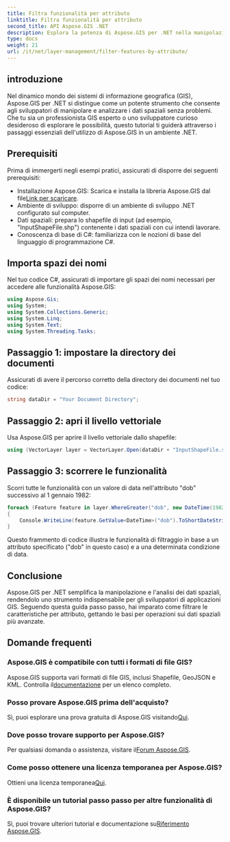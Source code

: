 ```yaml
---
title: Filtra funzionalità per attributo
linktitle: Filtra funzionalità per attributo
second_title: API Aspose.GIS .NET
description: Esplora la potenza di Aspose.GIS per .NET nella manipolazione dei dati spaziali. Filtra le funzionalità senza sforzo, migliora le applicazioni GIS e aumenta la produttività.
type: docs
weight: 21
url: /it/net/layer-management/filter-features-by-attribute/
---
```

## introduzione
Nel dinamico mondo dei sistemi di informazione geografica (GIS), Aspose.GIS per .NET si distingue come un potente strumento che consente agli sviluppatori di manipolare e analizzare i dati spaziali senza problemi. Che tu sia un professionista GIS esperto o uno sviluppatore curioso desideroso di esplorare le possibilità, questo tutorial ti guiderà attraverso i passaggi essenziali dell'utilizzo di Aspose.GIS in un ambiente .NET.
## Prerequisiti
Prima di immergerti negli esempi pratici, assicurati di disporre dei seguenti prerequisiti:
-  Installazione Aspose.GIS: Scarica e installa la libreria Aspose.GIS dal file[Link per scaricare](https://releases.aspose.com/gis/net/).
- Ambiente di sviluppo: disporre di un ambiente di sviluppo .NET configurato sul computer.
- Dati spaziali: prepara lo shapefile di input (ad esempio, "InputShapeFile.shp") contenente i dati spaziali con cui intendi lavorare.
- Conoscenza di base di C#: familiarizza con le nozioni di base del linguaggio di programmazione C#.
## Importa spazi dei nomi
Nel tuo codice C#, assicurati di importare gli spazi dei nomi necessari per accedere alle funzionalità Aspose.GIS:
```csharp
using Aspose.Gis;
using System;
using System.Collections.Generic;
using System.Linq;
using System.Text;
using System.Threading.Tasks;
```
## Passaggio 1: impostare la directory dei documenti
Assicurati di avere il percorso corretto della directory dei documenti nel tuo codice:
```csharp
string dataDir = "Your Document Directory";
```
## Passaggio 2: apri il livello vettoriale
Usa Aspose.GIS per aprire il livello vettoriale dallo shapefile:
```csharp
using (VectorLayer layer = VectorLayer.Open(dataDir + "InputShapeFile.shp", Drivers.Shapefile))
```
## Passaggio 3: scorrere le funzionalità
Scorri tutte le funzionalità con un valore di data nell'attributo "dob" successivo al 1 gennaio 1982:
```csharp
foreach (Feature feature in layer.WhereGreater("dob", new DateTime(1982, 1, 1, 0, 0, 0)))
{
    Console.WriteLine(feature.GetValue<DateTime>("dob").ToShortDateString());
}
```
Questo frammento di codice illustra le funzionalità di filtraggio in base a un attributo specificato ("dob" in questo caso) e a una determinata condizione di data.
## Conclusione
Aspose.GIS per .NET semplifica la manipolazione e l'analisi dei dati spaziali, rendendolo uno strumento indispensabile per gli sviluppatori di applicazioni GIS. Seguendo questa guida passo passo, hai imparato come filtrare le caratteristiche per attributo, gettando le basi per operazioni sui dati spaziali più avanzate.
## Domande frequenti
### Aspose.GIS è compatibile con tutti i formati di file GIS?
 Aspose.GIS supporta vari formati di file GIS, inclusi Shapefile, GeoJSON e KML. Controlla il[documentazione](https://reference.aspose.com/gis/net/) per un elenco completo.
### Posso provare Aspose.GIS prima dell'acquisto?
 Sì, puoi esplorare una prova gratuita di Aspose.GIS visitando[Qui](https://releases.aspose.com/).
### Dove posso trovare supporto per Aspose.GIS?
 Per qualsiasi domanda o assistenza, visitare il[Forum Aspose.GIS](https://forum.aspose.com/c/gis/33).
### Come posso ottenere una licenza temporanea per Aspose.GIS?
 Ottieni una licenza temporanea[Qui](https://purchase.aspose.com/temporary-license/).
### È disponibile un tutorial passo passo per altre funzionalità di Aspose.GIS?
 Sì, puoi trovare ulteriori tutorial e documentazione su[Riferimento Aspose.GIS](https://reference.aspose.com/gis/net/).